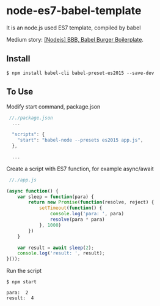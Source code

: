 # node-es7-babel-template

It is an node.js used ES7 template, compiled by babel 

Medium story: [[Nodejs] BBB, Babel Burger Boilerplate](https://hackernoon.com/nodejs-bbb-babel-burger-boilerplate-b74107eff049 "[Nodejs] BBB, Babel Burger Boilerplate").

[](https://hackernoon.com/nodejs-bbb-babel-burger-boilerplate-b74107eff049)


## Install

```
$ npm install babel-cli babel-preset-es2015 --save-dev
```

## To Use
Modify start command, package.json
```javascript
 //./package.json
  ...

  "scripts": {
    "start": "babel-node --presets es2015 app.js",
  },

  ...
```

Create a script with ES7 function, for example async/await
```javascript
 //./app.js

(async function() {
    var sleep = function(para) {
        return new Promise(function(resolve, reject) {
            setTimeout(function() {
                console.log('para: ', para)
                resolve(para * para)
            }, 1000)
        })
    }

    var result = await sleep(2);
    console.log('result: ', result);
}());
```

Run the script 
```
$ npm start

para:  2
result:  4

```
